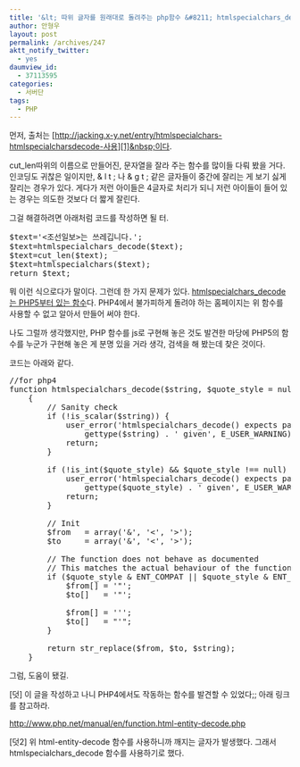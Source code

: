 ```yaml
---
title: '&lt; 따위 글자를 원래대로 돌려주는 php함수 &#8211; htmlspecialchars_decode.php 구현함수'
author: 안형우
layout: post
permalink: /archives/247
aktt_notify_twitter:
  - yes
daumview_id:
  - 37113595
categories:
  - 서버단
tags:
  - PHP
---
```

먼저, 출처는 [http://jacking.x-y.net/entry/htmlspecialchars-htmlspecialcharsdecode-사용][1]&nbsp;이다.

cut_len따위의 이름으로 만들어진, 문자열을 잘라 주는 함수를 많이들 다뤄 봤을 거다. 인코딩도 귀찮은 일이지만, & l t ; 나 & g t ; 같은 글자들이 중간에 잘리는 게 보기 싫게 잘리는 경우가 있다. 게다가 저런 아이들은 4글자로 처리가 되니 저런 아이들이 들어 있는 경우는 의도한 것보다 더 짧게 잘린다.

그걸 해결하려면 아래처럼 코드를 작성하면 될 터.

<pre class="brush:php">$text=&#039;&lt;조선일보&gt;는 쓰레깁니다.&#039;;
$text=htmlspecialchars_decode($text);
$text=cut_len($text);
$text=htmlspecialchars($text);
return $text;
</pre>

뭐 이런 식으로다가 말이다. 그런데 한 가지 문제가 있다. <a href="http://php.net/manual/en/function.htmlspecialchars-decode.php" target="_blank">htmlspecialchars_decode는 PHP5부터 있는 함수</a>다. PHP4에서 불가피하게 돌려야 하는 홈페이지는 위 함수를 사용할 수 없고 알아서 만들어 써야 한다.

나도 그럴까 생각했지만, PHP 함수를 js로 구현해 놓은 것도 발견한 마당에 PHP5의 함수를 누군가 구현해 놓은 게 분명 있을 거라 생각, 검색을 해 봤는데 찾은 것이다.

코드는 아래와 같다.

<pre class="brush:php">//for php4
function htmlspecialchars_decode($string, $quote_style = null)
    {
        // Sanity check
        if (!is_scalar($string)) {
            user_error(&#039;htmlspecialchars_decode() expects parameter 1 to be string, &#039; .
                gettype($string) . &#039; given&#039;, E_USER_WARNING);
            return;
        }

        if (!is_int($quote_style) && $quote_style !== null) {
            user_error(&#039;htmlspecialchars_decode() expects parameter 2 to be integer, &#039; .
                gettype($quote_style) . &#039; given&#039;, E_USER_WARNING);
            return;
        }

        // Init
        $from   = array(&#039;&&#039;, &#039;&lt;&#039;, &#039;&gt;&#039;);
        $to     = array(&#039;&&#039;, &#039;&lt;&#039;, &#039;&gt;&#039;);

        // The function does not behave as documented
        // This matches the actual behaviour of the function
        if ($quote_style & ENT_COMPAT || $quote_style & ENT_QUOTES) {
            $from[] = &#039;"&#039;;
            $to[]   = &#039;"&#039;;

            $from[] = &#039;&#039;&#039;;
            $to[]   = "&#039;";
        }

        return str_replace($from, $to, $string);
    }
</pre>

그럼, 도움이 됐길.

[덧] 이 글을 작성하고 나니 PHP4에서도 작동하는 함수를 발견할 수 있었다;; 아래 링크를 참고하라.

<http://www.php.net/manual/en/function.html-entity-decode.php>

[덧2] 위 html-entity-decode 함수를 사용하니까 깨지는 글자가 발생했다. 그래서 htmlspecialchars_decode 함수를 사용하기로 했다.

 [1]: http://jacking.x-y.net/entry/htmlspecialchars-htmlspecialcharsdecode-%EC%82%AC%EC%9A%A9